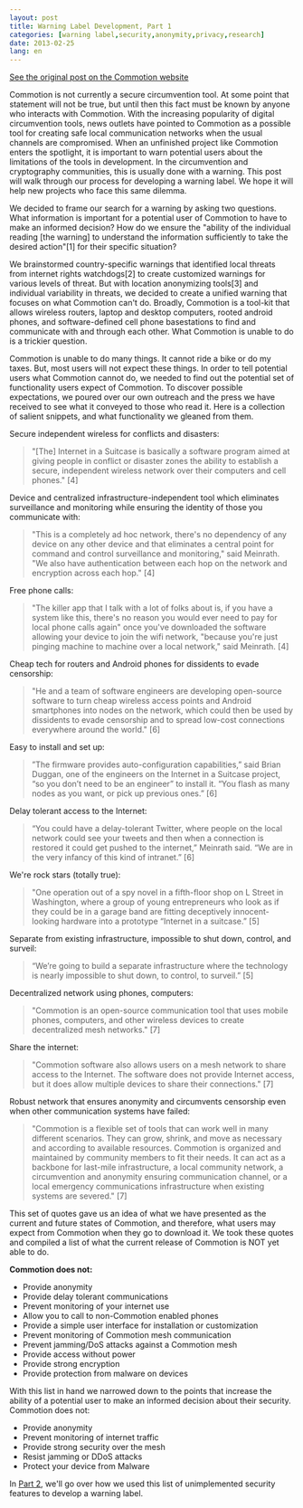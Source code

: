 ```yaml
---
layout: post
title: Warning Label Development, Part 1
categories: [warning label,security,anonymity,privacy,research]
date: 2013-02-25
lang: en
---
```


[See the original post on the
Commotion
website](https://web.archive.org/web/20160529221234/https://commotionwireless.net/blog/2013/02/25/warning-label-development-part-1/)

Commotion is not currently a secure circumvention tool. At some point that statement will not be true, but until then this fact must be known by anyone who interacts with Commotion. With the increasing popularity of digital circumvention tools, news outlets have pointed to Commotion as a possible tool for creating safe local communication networks when the usual channels are compromised. When an unfinished project like Commotion enters the spotlight, it is important to warn potential users about the limitations of the tools in development. In the circumvention and cryptography communities, this is usually done with a warning. This post will walk through our process for developing a warning label. We hope it will help new projects who face this same dilemma.

We decided to frame our search for a warning by asking two questions. What information is important for a potential user of Commotion to have to make an informed decision? How do we ensure the "ability of the individual reading [the warning] to understand the information sufficiently to take the desired action"[1] for their specific situation?

We brainstormed country-specific warnings that identified local threats from internet rights watchdogs[2] to create customized warnings for various levels of threat. But with location anonymizing tools[3] and individual variability in threats, we decided to create a unified warning that focuses on what Commotion can't do.  Broadly, Commotion is a tool-kit that allows wireless routers, laptop and desktop computers, rooted android phones, and software-defined cell phone basestations to find and communicate with and through each other.  What Commotion is unable to do is a trickier question.

Commotion is unable to do many things. It cannot ride a bike or do my taxes. But, most users will not expect these things. In order to tell potential users what Commotion cannot do, we needed to find out the potential set of functionality users expect of Commotion. To discover possible expectations, we poured over our own outreach and the press we have received to see what it conveyed to those who read it. Here is a collection of salient snippets, and what functionality we gleaned from them.

Secure independent wireless for conflicts and disasters:

> "[The] Internet in a Suitcase is basically a software program aimed at giving people in conflict or disaster zones the ability to establish a secure, independent wireless network over their computers and cell phones." [4]

Device and centralized infrastructure-independent tool which eliminates surveillance and monitoring while ensuring the identity of those you communicate with:

> "This is a completely ad hoc network, there's no dependency of any device on any other device and that eliminates a central point for command and control surveillance and monitoring," said Meinrath. "We also have authentication between each hop on the network and encryption across each hop." [4]

Free phone calls:

> "The killer app that I talk with a lot of folks about is, if you have a system like this, there's no reason you would ever need to pay for local phone calls again" once you've downloaded the software allowing your device to join the wifi network, "because you're just pinging machine to machine over a local network," said Meinrath. [4]

Cheap tech for routers and Android phones for dissidents to evade censorship:

> "He and a team of software engineers are developing open-source software to turn cheap wireless access points and Android smartphones into nodes on the network, which could then be used by dissidents to evade censorship and to spread low-cost connections everywhere around the world." [6]

Easy to install and set up:

> ”The firmware provides auto-configuration capabilities,” said Brian Duggan, one of the engineers on the Internet in a Suitcase project, “so you don’t need to be an engineer” to install it. “You flash as many nodes as you want, or pick up previous ones.” [6]

Delay tolerant access to the Internet:

> “You could have a delay-tolerant Twitter, where people on the local network could see your tweets and then when a connection is restored it could get pushed to the internet,” Meinrath said. “We are in the very infancy of this kind of intranet.” [6]

We're rock stars (totally true):

> "One operation out of a spy novel in a fifth-floor shop on L Street in Washington, where a group of young entrepreneurs who look as if they could be in a garage band are fitting deceptively innocent-looking hardware into a prototype “Internet in a suitcase.” [5]

Separate from existing infrastructure, impossible to shut down, control, and surveil:

> “We’re going to build a separate infrastructure where the technology is nearly impossible to shut down, to control, to surveil.” [5]

Decentralized network using phones, computers:

> "Commotion is an open-source communication tool that uses mobile phones, computers, and other wireless devices to create decentralized mesh networks." [7]

Share the internet:

> "Commotion software also allows users on a mesh network to share access to the Internet. The software does not provide Internet access, but it does allow multiple devices to share their connections."  [7]

Robust network that ensures anonymity and circumvents censorship even when other communication systems have failed:

> "Commotion is a flexible set of tools that can work well in many different scenarios. They can grow, shrink, and move as necessary and according to available resources. Commotion is organized and maintained by community members to fit their needs. It can act as a backbone for last-mile infrastructure, a local community network, a circumvention and anonymity ensuring communication channel, or a local emergency communications infrastructure when existing systems are severed." [7]

This set of quotes gave us an idea of what we have presented as the current and future states of Commotion, and therefore, what users may expect from Commotion when they go to download it. We took these quotes and compiled a list of what the current release of Commotion is NOT yet able to do.

**Commotion does not:**

-   Provide anonymity
-   Provide delay tolerant communications
-   Prevent monitoring of your internet use
-   Allow you to call to non-Commotion enabled phones
-   Provide a simple user interface for installation or customization
-   Prevent monitoring of Commotion mesh communication
-   Prevent jamming/DoS attacks against a Commotion mesh
-   Provide access without power
-   Provide strong encryption
-   Provide protection from malware on devices

With this list in hand we narrowed down to the points that increase the ability of a potential user to make an informed decision about their security. Commotion does not:

-   Provide anonymity
-   Prevent monitoring of internet traffic
-   Provide strong security over the mesh
-   Resist jamming or DDoS attacks
-   Protect your device from Malware

In [Part 2](https://web.archive.org/web/20160529221156/https://commotionwireless.net/blog/2013/02/25/warning-label-development-part-2/), we'll go over how we used this list of unimplemented security features to develop a warning label.
